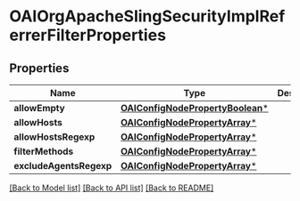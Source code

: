 # OAIOrgApacheSlingSecurityImplReferrerFilterProperties

## Properties
Name | Type | Description | Notes
------------ | ------------- | ------------- | -------------
**allowEmpty** | [**OAIConfigNodePropertyBoolean***](OAIConfigNodePropertyBoolean.md) |  | [optional] 
**allowHosts** | [**OAIConfigNodePropertyArray***](OAIConfigNodePropertyArray.md) |  | [optional] 
**allowHostsRegexp** | [**OAIConfigNodePropertyArray***](OAIConfigNodePropertyArray.md) |  | [optional] 
**filterMethods** | [**OAIConfigNodePropertyArray***](OAIConfigNodePropertyArray.md) |  | [optional] 
**excludeAgentsRegexp** | [**OAIConfigNodePropertyArray***](OAIConfigNodePropertyArray.md) |  | [optional] 

[[Back to Model list]](../README.md#documentation-for-models) [[Back to API list]](../README.md#documentation-for-api-endpoints) [[Back to README]](../README.md)


